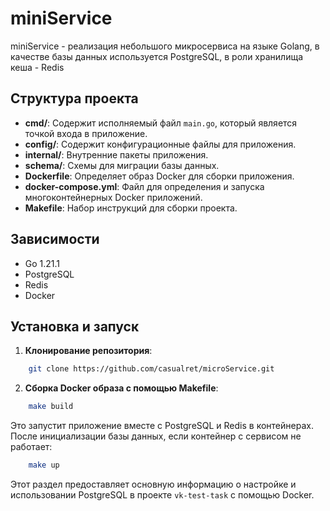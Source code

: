 # miniService

miniService - реализация небольшого микросервиса на языке Golang, в качестве базы данных используется PostgreSQL, в роли хранилища кеша - Redis

## Структура проекта

- **cmd/**: Содержит исполняемый файл `main.go`, который является точкой входа в приложение.
- **config/**: Содержит конфигурационные файлы для приложения.
- **internal/**: Внутренние пакеты приложения.
- **schema/**: Схемы для миграции базы данных.
- **Dockerfile**: Определяет образ Docker для сборки приложения.
- **docker-compose.yml**: Файл для определения и запуска многоконтейнерных Docker приложений.
- **Makefile**: Набор инструкций для сборки проекта.

## Зависимости

- Go 1.21.1
- PostgreSQL
- Redis
- Docker

## Установка и запуск

1. **Клонирование репозитория**:
```bash
    git clone https://github.com/casualret/microService.git
```


2. **Сборка Docker образа с помощью Makefile**:

```bash 
    make build
```

Это запустит приложение вместе с PostgreSQL и Redis в контейнерах. После инициализации базы данных, если контейнер с сервисом не работает:

```bash 
    make up
```



Этот раздел предоставляет основную информацию о настройке и использовании PostgreSQL в проекте `vk-test-task` с помощью Docker.
